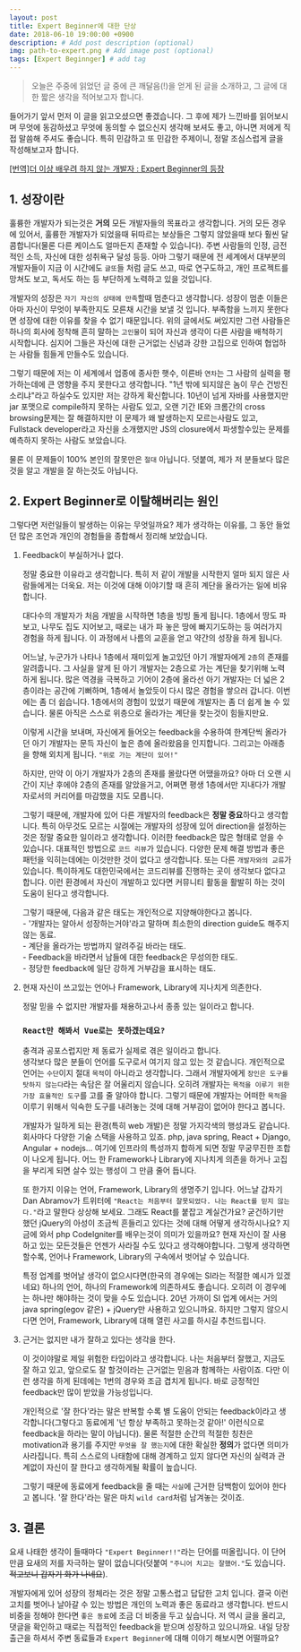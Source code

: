 ```yaml
---
layout: post
title: Expert Beginner에 대한 단상
date: 2018-06-10 19:00:00 +0900
description: # Add post description (optional)
img: path-to-expert.png # Add image post (optional)
tags: [Expert Beginnger] # add tag
---
```


> 오늘은 주중에 읽었던 글 중에 큰 깨달음(!)을 얻게 된 글을 소개하고, 그 글에 대한 짧은 생각을 적어보고자 합니다.

들어가기 앞서 먼저 이 글을 읽고오셨으면 좋겠습니다. 그 후에 제가 느낀바를 읽어보시며 무엇에 동감하셨고 무엇에 동의할 수 없으신지 생각해 보셔도 좋고, 아니면 저에게 직접 말씀해 주셔도 좋습니다. 특히 민감하고 또 민감한 주제이니, 정말 조심스럽게 글을 작성해보고자 합니다.

[[번역]더 이상 배우려 하지 않는 개발자 : Expert Beginner의 등장](https://medium.com/@jwyeom63/%EB%8D%94-%EC%9D%B4%EC%83%81-%EB%B0%B0%EC%9A%B0%EB%A0%A4-%ED%95%98%EC%A7%80-%EC%95%8A%EB%8A%94-%EA%B0%9C%EB%B0%9C%EC%9E%90-expert-beginner%EC%9D%98-%EB%93%B1%EC%9E%A5-dd40c40aeedf)

## 1. 성장이란

훌륭한 개발자가 되는것은 **거의** 모든 개발자들의 목표라고 생각합니다. 거의 모든 경우에 있어서, 훌륭한 개발자가 되었을때 뒤따르는 보상들은 그렇지 않았을때 보다 훨씬 달콤합니다(물론 다른 케이스도 얼마든지 존재할 수 있습니다). 주변 사람들의 인정, 금전적인 소득, 자신에 대한 성취욕구 달성 등등. 아마 그렇기 때문에 전 세계에서 대부분의 개발자들이 지금 이 시간에도 `글또`들 처럼 글도 쓰고, 따로 연구도하고, 개인 프로젝트를 망쳐도 보고, 독서도 하는 등 부단하게 노력하고 있을 것입니다.

개발자의 성장은 `자기 자신의 상태에 만족`할때 멈춘다고 생각합니다. 성장이 멈춘 이들은 아마 자신이 무엇이 부족한지도 모른채 시간을 보낼 것 입니다. 부족함을 느끼지 못한다면 성장에 대한 이유를 찾을 수 없기 때문입니다. 위의 글에서도 써있지만 그런 사람들은 하나의 회사에 정착해 흔히 말하는 `고인물`이 되어 자신과 생각이 다른 사람을 배척하기 시작합니다. 심지어 그들은 자신에 대한 근거없는 신념과 강한 고집으로 인하여 협업하는 사람들 힘들게 만들수도 있습니다.

그렇기 때문에 저는 이 세계에서 업종에 종사한 햇수, 이른바 `연차`는 그 사람의 실력을 평가하는데에 큰 영향을 주지 못한다고 생각합니다. "1년 밖에 되지않은 놈이 무슨 건방진 소리냐"라고 하실수도 있지만 저는 강하게 확신합니다. 10년이 넘게 자바를 사용했지만 jar 포맷으로 compile하지 못하는 사람도 있고, 오랜 기간 IE와 크롬간의 cross browsing문제는 잘 해결하지만 이 문제가 왜 발생하는지 모르는사람도 있고, Fullstack developer라고 자신을 소개했지만 JS의 closure에서 파생할수있는 문제를 예측하지 못하는 사람도 보았습니다.

물론 이 문제들이 100% 본인의 잘못만은 `절대` 아닙니다. 덧붙여, 제가 저 분들보다 많은 것을 알고 개발을 잘 하는것도 아닙니다.

## 2. Expert Beginner로 이탈해버리는 원인

그렇다면 저런일들이 발생하는 이유는 무엇일까요? 제가 생각하는 이유를, 그 동안 들었던 많은 조언과 개인의 경험들을 종합해서 정리해 보았습니다.

1. Feedback이 부실하거나 없다.  

    정말 중요한 이유라고 생각합니다. 특히 저 같이 개발을 시작한지 얼마 되지 않은 사람들에게는 더욱요. 저는 이것에 대해 이야기할 때 흔히 계단을 올라가는 일에 비유합니다.  

    대다수의 개발자가 처음 개발을 시작하면 1층을 빙빙 돌게 됩니다. 1층에서 땅도 파보고, 나무도 집도 지어보고, 때로는 내가 파 놓은 땅에 빠지기도하는 등 여러가지 경험을 하게 됩니다. 이 과정에서 나름의 교훈을 얻고 약간의 성장을 하게 됩니다.  

    어느날, 누군가가 나타나 1층에서 재미있게 놀고있던 아기 개발자에게 `2층`의 존재를 알려줍니다. 그 사실을 알게 된 아기 개발자는 2층으로 가는 계단을 찾기위해 노력하게 됩니다. 많은 역경을 극복하고 기어이 2층에 올라선 아기 개발자는 더 넓은 2층이라는 공간에 기뻐하며, 1층에서 놀았듯이 다시 많은 경험을 쌓으러 갑니다. 이번에는 좀 더 쉽습니다. 1층에서의 경험이 있었기 때문에 개발자는 좀 더 쉽게 놀 수 있습니다. 물론 아직은 스스로 위층으로 올라가는 계단을 찾는것이 힘들지만요.  

    이렇게 시간을 보내며, 자신에게 들어오는 feedback을 수용하여 한계단씩 올라가던 아기 개발자는 문득 자신이 높은 층에 올라왔음을 인지합니다. 그리고는 아래층을 향해 외치게 됩니다. `"위로 가는 계단이 있어!"`  

    하지만, 만약 이 아기 개발자가 2층의 존재를 몰랐다면 어땠을까요? 아마 더 오랜 시간이 지난 후에야 2층의 존재를 알았을거고, 어쩌면 평생 1층에서만 지내다가 개발자로서의 커리어를 마감했을 지도 모릅니다.  

    그렇기 때문에, 개발자에 있어 다른 개발자의 feedback은 **정말 중요**하다고 생각합니다. 특히 아무것도 모르는 시절에는 개발자의 성장에 있어 direction을 설정하는 것은 정말 중요한 일이라고 생각합니다. 이러한 feedback은 많은 형태로 얻을 수 있습니다. 대표적인 방법으로 `코드 리뷰`가 있습니다. 다양한 문제 해결 방법과 좋은 패턴을 익히는데에는 이것만한 것이 없다고 생각합니다. 또는 다른 `개발자와의 교류`가 있습니다. 특이하게도 대한민국에서는 코드리뷰를 진행하는 곳이 생각보다 없다고 합니다. 이런 환경에서 자신이 개발하고 있다면 커뮤니티 활동을 활발히 하는 것이 도움이 된다고 생각합니다.  

    그렇기 때문에, 다음과 같은 태도는 개인적으로 지양해야한다고 봅니다.  
          - '개발자는 알아서 성장하는거야'라고 말하며 최소한의 direction guide도 해주지 않는 동료.  
          - 계단을 올라가는 방법까지 알려주길 바라는 태도.  
          - Feedback을 바라면서 남들에 대한 feedback은 무성의한 태도.  
          - 정당한 feedback에 일단 강하게 거부감을 표시하는 태도.  

2. 현재 자신이 쓰고있는 언어나 Framework, Library에 지나치게 의존한다.  
    
    정말 믿을 수 없지만 개발자를 채용하고나서 종종 있는 일이라고 합니다.  
    
    ### `React만 해봐서 Vue로는 못하겠는데요?`  
    충격과 공포스럽지만 제 동료가 실제로 겪은 일이라고 합니다.  
    생각보다 많은 분들이 언어를 도구로서 여기지 않고 있는 것 같습니다. 개인적으로 언어는 `수단`이지 절대 `목적`이 아니라고 생각합니다. 그래서 개발자에게 `장인은 도구를 탓하지 않는다`라는 속담은 잘 어울리지 않습니다. 오히려 개발자는 `목적을 이루기 위한 가장 효율적인 도구`를 고를 줄 알아야 합니다. 그렇기 때문에 개발자는 어떠한 `목적`을 이루기 위해서 익숙한 도구를 내려놓는 것에 대해 거부감이 없어야 한다고 봅니다.  

    개발자가 일하게 되는 환경(특히 web 개발)은 정말 가지각색의 행성과도 같습니다. 회사마다 다양한 기술 스택을 사용하고 있죠. php, java spring, React + Django, Angular + nodejs... 여기에 인프라의 특성까지 합하게 되면 정말 무궁무진한 조합이 나오게 됩니다. 어느 한 Framework나 Library에 지나치게 의존을 하거나 고집을 부리게 되면 살수 있는 행성이 그 만큼 줄어 듭니다.  

    또 한가지 이유는 언어, Framework, Library의 생명주기 입니다. 어느날 갑자기 Dan Abramov가 트위터에 `"React는 처음부터 잘못되었다. 나는 React를 믿지 않는다."`라고 말한다 상상해 보세요. 그래도 React를 붙잡고 계실건가요? 굳건하기만 했던 jQuery의 아성이 조금씩 흔들리고 있다는 것에 대해 어떻게 생각하시나요? 지금에 와서 php CodeIgniter를 배우는것이 의미가 있을까요? 현재 자신이 잘 사용하고 있는 모든것들은 언젠가 사라질 수도 있다고 생각해야합니다. 그렇게 생각하면 할수록, 언어나 Framework, Library의 구속에서 벗어날 수 있습니다.  

    특정 업계를 벗어날 생각이 없으시다면(한국의 경우에는 SI라는 적절한 예시가 있겠네요) 하나의 언어, 하나의 Framework에 의존하셔도 좋습니다. 오히려 이 경우에는 하나만 해야하는 것이 맞을 수도 있습니다. 20년 가까이 SI 업계 에서는 거의 java spring(egov 같은) + jQuery만 사용하고 있으니까요. 하지만 그렇지 않으시다면 언어, Framework, Library에 대해 열린 사고를 하시길 추천드립니다.

3. 근거는 없지만 내가 잘하고 있다는 생각을 한다.  

    이 것이야말로 제일 위험한 타입이라고 생각합니다. 나는 처음부터 잘했고, 지금도 잘 하고 있고, 앞으로도 잘 할것이라는 근거없는 믿음과 함께하는 사람이죠. 다만 이런 생각을 하게 된데에는 1번의 경우와 조금 겹치게 됩니다. 바로 긍정적인 feedback만 많이 받았을 가능성입니다.  

    개인적으로 '잘 한다'라는 말은 반복할 수록 별 도움이 안되는 feedback이라고 생각합니다(그렇다고 동료에게 '넌 항상 부족하고 못하는것 같아!' 이런식으로 feedback을 하라는 말이 아닙니다). 물론 적절한 순간의 적절한 칭찬은 motivation과 용기를 주지만 `무엇을 잘 했는지`에 대한 확실한 **정의**가 없다면 의미가 사라집니다. 특히 스스로의 나태함에 대해 경계하고 있지 않다면 자신의 실력과 관계없이 자신이 잘 한다고 생각하게될 확률이 높습니다.  

    그렇기 때문에 동료에게 feedback을 줄 때는 `사실`에 근거한 담백함이 있어야 한다고 봅니다. '잘 한다'라는 말은 마치 `wild card`처럼 남겨놓는 것이죠.  

## 3. 결론

요새 나태한 생각이 들때마다 `"Expert Beginner!!"`라는 단어를 떠올립니다. 이 단어만큼 요새의 저를 자극하는 말이 없습니다(덧붙여 `"주니어 치고는 잘했어."`도 있습니다. ~~적고보니 갑자기 화가 나네요~~).  

개발자에게 있어 성장의 정체라는 것은 정말 고통스럽고 답답한 고치 입니다. 결국 이런 고치를 벗어나 날아갈 수 있는 방법은 개인의 노력과 좋은 동료라고 생각합니다. 반드시 비중을 정해야 한다면 `좋은 동료`에 조금 더 비중을 두고 싶습니다. 저 역시 글을 올리고, 댓글을 확인하고 때로는 직접적인 feedback을 받으며 성장하고 있으니까요. 내일 당장 출근을 하셔서 주변 동료들과 `Expert Beginner`에 대해 이야기 해보시면 어떨까요?
